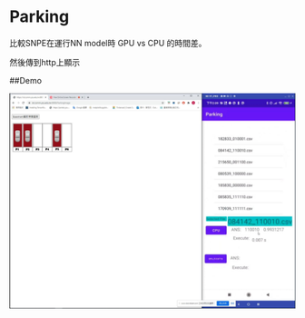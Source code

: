 # Parking

比較SNPE在運行NN model時 GPU vs CPU 的時間差。

然後傳到http上顯示

##Demo
<p align="center"><img src="Demo.JPG" width="640"\></p>
